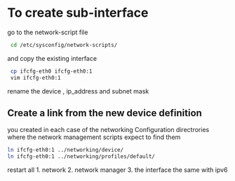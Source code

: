 # To create sub-interface

go to the network-script file

``` bash
 cd /etc/sysconfig/network-scripts/

```
and copy the existing interface

``` bash
 cp ifcfg-eth0 ifcfg-eth0:1
 vim ifcfg-eth0:1
```
rename the device , ip_address and subnet mask
## Create a link from the new device definition 
you created in each case of the networking Configuration directrories where the network  management scripts expect to find them

``` bash
ln ifcfg-eth0:1 ../networking/device/
ln ifcfg-eth0:1 ../networking/profiles/default/
```
restart all 
	1. network 
	2. network manager
	3. the interface
the same with ipv6
